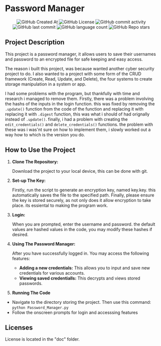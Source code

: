 # Password Manager

<div align="center">
    <img alt="GitHub Created At" src="https://img.shields.io/github/created-at/KieranPritchard/Password-Manager">
    <img alt="GitHub License" src="https://img.shields.io/github/license/KieranPritchard/Password-Manager">
    <img alt="GitHub commit activity" src="https://img.shields.io/github/commit-activity/t/KieranPritchard/Password-Manager">
    <img alt="GitHub last commit" src="https://img.shields.io/github/last-commit/KieranPritchard/Password-Manager">
    <img alt="GitHub language count" src="https://img.shields.io/github/languages/count/KieranPritchard/Password-Manager">
    <img alt="GitHub Repo stars" src="https://img.shields.io/github/stars/KieranPritchard/Password-Manager">
</div>

## Project Description

This project is a password manager, it allows users to save their usernames and password to an encrypted file for safe keeping and easy access. 

The reason i built this project, was because wanted another cyber security project to do. I also wanted to a project with some form of the CRUD framework (Create, Read, Update, and Delete), the four systems to create storage manipulation in a system or app.

I had some problems with the program, but thankfully with time and research i managed to remove them. Firstly, there was a problem involving the hashs of the inputs in the login function. this was fixed by removing the `.update()` function from the code of the function and replacing it with replacing it with `.digest` function, this was what i should of had orignally instead of `.update()`. finally, i had a problem with creating the `edit_credentials()` and `delete_credentials()` functions. the problem with these was i was'nt sure on how to implement them, i slowly worked out a way how to which is the version you do.

## How to Use the Project

1. **Clone The Repository:**

   Download the project to your local device, this can be done with git.

2. **Set-up The Key:**

   Firstly, run the script to generate an encryption key, named key.key. this automatically saves the file to the specified path.
    Finally, please ensure the key is stored securely, as not only does it allow encryption to take place. its essiental to making the program work.

3. **Login:**

    When you are prompted, enter the username and password. the default values are hashed values in the code, you may modify these hashes if desired.

4. **Using The Password Manager:**
    
    After you have successfully logged in. You may access the following features:
   * **Adding a new credentials:** This allows you to input and save new credentials for various accounts.
   * **Viewing saved credentialls:** This decrypts and views stored passwords.

5. **Running The Code**

* Navigate to the directory storing the project. Then use this command: `python Password_Manager.py`
* Follow the onscreen prompts for login and accesssing features


## Licenses

License is located in the "doc" folder.
